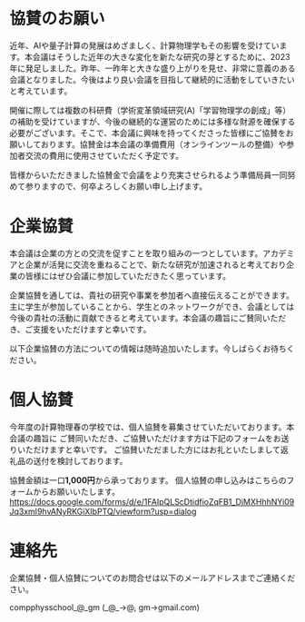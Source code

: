 # 協賛のお願い

近年、AIや量子計算の発展はめざましく、計算物理学もその影響を受けています。本会議はそうした近年の大きな変化を新たな研究の芽とするために、2023年に発足しました。昨年、一昨年と大きな盛り上がりを見せ、非常に意義のある会議となりました。今後はより良い会議を目指して継続的に活動をしていきたいと考えています。

開催に際しては複数の科研費（学術変革領域研究(A)「学習物理学の創成」等）の補助を受けていますが、今後の継続的な運営のためには多様な財源を確保する必要がございます。そこで、本会議に興味を持ってくださった皆様にご協賛をお願いしております。協賛金は本会議の準備費用（オンラインツールの整備）や参加者交流の費用に使用させていただく予定です。

皆様からいただきました協賛金で会議をより充実させられるよう準備局員一同努めて参りますので、何卒よろしくお願い申し上げます。

# 企業協賛

本会議は企業の方との交流を促すことを取り組みの一つとしています。アカデミアと企業が活発に交流を重ねることで、新たな研究が加速されると考えており企業の皆様にはぜひ会議に参加していただきたく思っています。

企業協賛を通しては、貴社の研究や事業を参加者へ直接伝えることができます。主に学生が参加していることから、学生とのネットワークができ、会議としては今後の貴社の活動に貢献できると考えています。本会議の趣旨にご賛同いただき、ご支援をいただけますと幸いです。

以下企業協賛の方法についての情報は随時追加いたします。今しばらくお待ちください。

# 個人協賛
今年度の計算物理春の学校では、個人協賛を募集させていただいております。本会議の趣旨に ご賛同いただき、ご協賛いただけます方は下記のフォームをお送りいただけますと幸いです。 ご協賛いただました方にはお礼といたしまして返礼品の送付を検討しております。

協賛金額は一口**1,000円**から承っております。
個人協賛の申し込みはこちらのフォームからお願いいたします。
https://docs.google.com/forms/d/e/1FAIpQLScDtidfioZqFB1_DjMXHhhNYi09Jq3xmI9hvANyRKGiXIbPTQ/viewform?usp=dialog

# 連絡先
企業協賛・個人協賛についてのお問合せは以下のメールアドレスまでご連絡ください。

compphysschool\_@\_gm (\_@\_→@, gm→gmail.com)